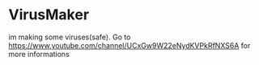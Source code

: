 # VirusMaker
 im making some viruses(safe). Go to https://www.youtube.com/channel/UCxGw9W22eNydKVPkRfNXS6A for more informations
